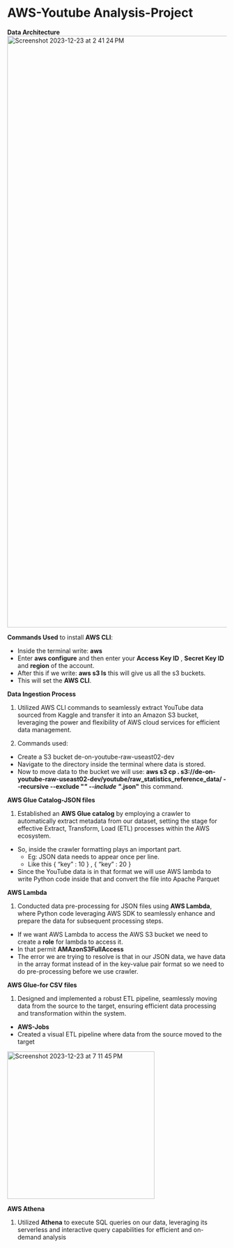 # AWS-Youtube Analysis-Project

**Data Architecture**
<img width="1356" alt="Screenshot 2023-12-23 at 2 41 24 PM" src="https://github.com/jasumonga17/AWS-Youtube-Project/assets/76562774/bb6375df-cf12-4cb1-b5b0-d1585e907e45">

**Commands Used** to install **AWS CLI**:
* Inside the terminal write: **aws**
* Enter **aws configure** and then enter your **Access Key ID** , **Secret Key ID** and **region** of the account.
* After this if we write: **aws s3 ls** this will give us all the s3 buckets.
* This will set the **AWS CLI**.

**Data Ingestion Process**
1. Utilized AWS CLI commands to seamlessly extract YouTube data sourced from Kaggle and transfer it into an Amazon S3 bucket, leveraging the power and flexibility of AWS cloud services for efficient data management.

2. Commands used:
* Create a S3 bucket de-on-youtube-raw-useast02-dev
* Navigate to the directory inside the terminal where data is stored.
* Now to move data to the bucket we will use: **aws s3 cp . s3://de-on-youtube-raw-useast02-dev/youtube/raw_statistics_reference_data/ --recursive --exclude "*" --include "*.json"** this command.

**AWS Glue Catalog-JSON files**  
1. Established an **AWS Glue catalog** by employing a crawler to automatically extract metadata from our dataset, setting the stage for effective Extract, Transform, Load (ETL) processes within the AWS ecosystem.
* So, inside the crawler formatting plays an important part.
    * Eg: JSON data needs to appear once per line.
    * Like this { “key” : 10 } , { “key” : 20 }
* Since the YouTube data is in that format we will use AWS lambda to write Python code inside that and convert the file into Apache Parquet

**AWS Lambda**
1. Conducted data pre-processing for JSON files using **AWS Lambda**, where Python code leveraging AWS SDK to seamlessly enhance and prepare the data for subsequent processing steps.
* If we want AWS Lambda to access the AWS S3 bucket we need to create a **role** for lambda to access it.
* In that permit **AMAzonS3FullAccess**
* The error we are trying to resolve is that in our JSON data, we have data in the array format instead of in the key-value pair format so we need to do pre-processing before we use crawler.

**AWS Glue-for CSV files**
1. Designed and implemented a robust ETL pipeline, seamlessly moving data from the source to the target, ensuring efficient data processing and transformation within the system.
* **AWS-Jobs**
* Created a visual ETL pipeline where data from the source moved to the target

<img width="338" alt="Screenshot 2023-12-23 at 7 11 45 PM" src="https://github.com/jasumonga17/AWS-Youtube-Project/assets/76562774/1bdb5d5a-4bfa-458b-9763-2185570d6769">

**AWS Athena**
1. Utilized **Athena** to execute SQL queries on our data, leveraging its serverless and interactive query capabilities for efficient and on-demand analysis

   

